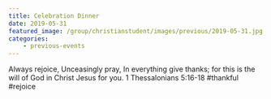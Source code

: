 ```yaml
---
title: Celebration Dinner
date: 2019-05-31
featured_image: /group/christianstudent/images/previous/2019-05-31.jpg
categories: 
    - previous-events
---
```

Always rejoice, Unceasingly pray, In everything give thanks; for this is the will of God in Christ Jesus for you. 1 Thessalonians 5:16-18 #thankful #rejoice